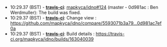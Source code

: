 * <a id="10:29.37">10:29.37 (BST)</a> - __[travis-ci](https://github.com/travis-ci)__: <a href="https://github.com/mapkyca/idno/issues/124">mapkyca/idno#124</a> (master - 0d981ac : Ben Werdmuller): The build was fixed.
* <a id="10:29.37">10:29.37 (BST)</a> - __[travis-ci](https://github.com/travis-ci)__: Change view : https://github.com/mapkyca/idno/compare/5593071b3a79...0d981ac7ef0a
* <a id="10:29.37">10:29.37 (BST)</a> - __[travis-ci](https://github.com/travis-ci)__: Build details : https://travis-ci.org/mapkyca/idno/builds/163040039
